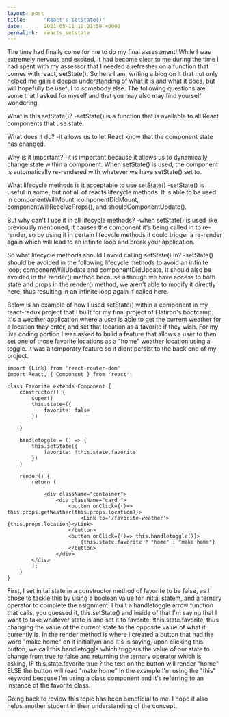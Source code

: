 ```yaml
---
layout: post
title:      "React's setState()"
date:       2021-05-11 19:21:59 +0000
permalink:  reacts_setstate
---
```



The time had finally come for me to do my final assessment! While I was extremely nervous and excited, it had become clear to me during the time I had spent with my assessor that I needed a refresher on a function that comes with react, setState(). So here I am, writing a blog on it that not only helped me gain a deeper understanding of what it is and what it does, but will hopefully be useful to somebody else. The following questions are some that I asked for myself and that you may also may find yourself wondering.

What is this.setState()?
-setState() is a function that is available to all React components that use state.

What does it do?
-it allows us to let React know that the component state has changed.

Why is it important?
-it is important because it allows us to dynamically change state within a component. When setState() is used, the component is automatically re-rendered with whatever we have setState() set to.

What lifecycle methods is it acceptable to use setState()
-setState() is useful in some, but not all of reacts lifecycle methods. It is able to be used in componentWillMount, componentDidMount, componentWillReceiveProps(), and shouldComponentUpdate().

But why can't I use it in all lifecycle methods?
-when setState() is used like previously mentioned, it causes the component it's being called in to re-render, so by using it in certain lifecycle methods it could trigger a re-render again which will lead to an infinite loop and break your application. 

So what lifecycle methods should I avoid calling setState() in?
-setState() should be avoided in the following lifecycle methods to avoid an infinite loop; componentWillUpdate and componentDidUpdate. It should also be avoided in the render() method because although we have access to both state and props in the render() method, we aren't able to modify it directly here, thus resulting in an infinite loop again if called here.

Below is an example of how I used setState() within a component in my react-redux project that I built for my final project of Flatiron's bootcamp. It's a weather application where a user is able to get the current weather for a location they enter, and set that location as a favorite if they wish. For my live coding portion I was asked to build a feature that allows a user to then set one of those favorite locations as a "home" weather location using a toggle. It was a temporary feature so it didnt persist to the back end of my project.

```
import {Link} from 'react-router-dom'
import React, { Component } from 'react';

class Favorite extends Component {
    constructor() {
        super()
        this.state=({
            favorite: false
        })

    }

    handletoggle = () => {
        this.setState({
            favorite: !this.state.favorite
        })
    }

    render() {
        return (
           
            <div className="container">
                <div className="card ">
                    <button onClick={()=> this.props.getWeather(this.props.location)}>
                        <Link to='/favorite-weather'>{this.props.location}</Link>
                    </button>
                    <button onClick={()=> this.handletoggle()}>
                        {this.state.favorite ? "home" : "make home"}
                    </button>
                </div>
        </div>
        );
    }
}
```

First, I set inital state in a constructor method of favorite to be false, as I chose to tackle this by using a boolean value for initial statem, and a ternary operator to complete the asignment. I built a handletoggle arrow function that calls, you guessed it, this.setState() and inside of that I'm saying that I want to take whatever state is and set it to favorite: !this.state.favorite, thus changing the value of the current state to the opposite value of what it currently is. In the render method is where I created a button that had the word "make home" on it initiallym and it's is saying, upon clicking this button, we call this.handletoggle which triggers the value of our state to change from true to false and returning the ternary operator which is asking, IF this.state.favorite true ? the text on the button will render "home" ELSE the button will read "make home"  In the example I'm using the "this" keyword because I'm using a class component and it's referring to an instance of the favorite class.

Going back to review this topic has been beneficial to me. I hope it also helps another student in their understanding of the concept.

